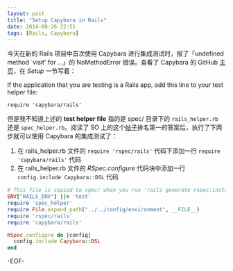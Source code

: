 ```yaml
---
layout: post
title: "Setup Capybara in Rails"
date: 2014-08-26 22:51
tags: [Rails, Capybara]
---
```


今天在新的 Rails 项目中首次使用 Capybara 进行集成测试时，报了「undefined method `visit' for ...」的 NoMethodError 错误。查看了 Capybara 的 GitHub [主页](https://github.com/jnicklas/capybara)，在 *Setup* 一节写着：

If the application that you are testing is a Rails app, add this line to your test helper file:

    require 'capybara/rails'

但是我不知道上述的 **test helper file** 指的是 spec/ 目录下的 `rails_helper.rb` 还是 `spec_helper.rb`。阅读了 SO 上的这个[帖子](http://stackoverflow.com/questions/15148585/undefined-method-visit-when-using-rspec-and-capybara-in-rails)排名第一的答案后，执行了下两步就可以使用 Capybara 的集成测试了：

1. 在 rails_helper.rb 文件的 `require 'rspec/rails'` 代码下添加一行 `require 'capybara/rails'` 代码
2. 在 rails_helper.rb 文件的 *RSpec.configure* 代码块中添加一行 `config.include Capybara::DSL` 代码

```ruby
# This file is copied to spec/ when you run 'rails generate rspec:install'
ENV["RAILS_ENV"] ||= 'test'
require 'spec_helper'
require File.expand_path("../../config/environment", __FILE__)
require 'rspec/rails'
require 'capybara/rails'

RSpec.configure do |config|
  config.include Capybara::DSL
end
```

-EOF-
